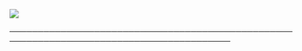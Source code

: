 ![](https://komarev.com/ghpvc/?username=yvoisen&color=73ae21&style=plastic&label=STALKERS&base=4274)

─────────────────────────────────────────────────────────────────────────────────────────
